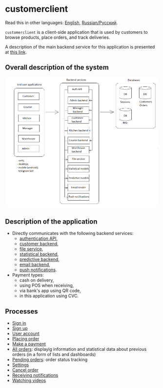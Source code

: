 # customerclient

Read this in other languages: [English](customerclient.md), [Russian/Русский](customerclient.ru.md). 

`customerclient` is a client-side application that is used by customers to browse products, place orders, and track deliveries.

A description of the main backend service for this application is presented at [this link](../backend/customerbackend.md).

## Overall description of the system

![system_overall](../img/system_overall.png)

## Description of the application

- Directly communicates with the following backend services:
    - [authentication API](../backend/authbackend.md), 
    - [customer backend](../backend/customerbackend.md), 
    - [file service](../backend/fileservice.md), 
    - [statistical backend](../backend/statisticalbackend.md), 
    - [predictive backend](../backend/predictivebackend.md), 
    - [email backend](../backend/emailbackend.md), 
    - [push notifications](../backend/pushnotificationsbackend.md).
- Payment types:
    - cash on delivery, 
    - using POS when receiving,
    - via bank's app using QR code,
    - in this application using CVC.

## Processes

- [Sign in](../processes/customer/signin.md)
- [Sign up](../processes/customer/signup.md)
- [User account](../processes/customer/useraccount.md)
- [Placing order](../processes/customer/makeorder.md)
- [Make a payment](../processes/customer/makepayment.md)
- [All orders](../processes/customer/orders.md): displayig information and statistical data about previous orders (in a form of lists and dashboards)
- [Pending orders](../processes/customer/pendingorders.md): order status tracking
- [Settings](../processes/customer/settings.md)
- [Cancel order](../processes/customer/cancelorder.md)
- [Receiving notifications](../processes/customer/pushnotifications.md)
- [Watching videos](../processes/customer/watchingvideos.md)
